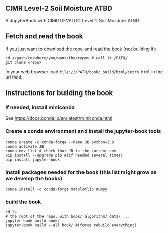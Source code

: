
## CIMR Level-2 Soil Moisture ATBD
A JupyterBook with CIMR DEVALGO Level-2 Soil Moisture ATBD

## Fetch and read the book
If you just want to download the repo and read the book (not building it):
```
cd </path/to/where/you/want/the/repo> # call it /PATH/
git clone <repo>
```
In your web browser load `file:///PATH/book/_build/html/intro.html` in the url field.

## Instructions for building the book

### If needed, install miniconda
See https://docs.conda.io/en/latest/miniconda.html

### Create a conda environment and install the jupyter-book tools
```
conda create -c conda-forge --name JB python=3.8
conda activate JB
conda env list # check that JB is the current env
pip install --upgrade pip #(if needed several times)
pip install jupyter-book
```

### install packages needed for the book (this list might grow as we develop the books)
```
conda install -c conda-forge matplotlib numpy
```

### build the book
```
cd ls
# the root of the repo, with book/ algorithm/ data/ ...
jupyter-book build book/
jupyter-book build --all book/ #(force rebuild everything)
```
